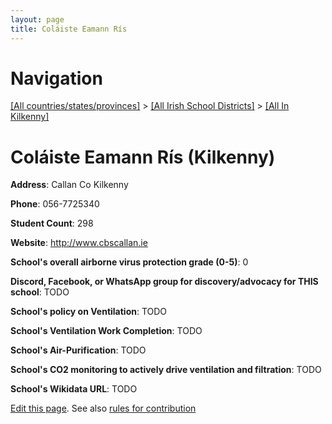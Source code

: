 ```yaml
---
layout: page
title: Coláiste Eamann Rís
---
```

# Navigation

[[All countries/states/provinces]](../../..) > [[All Irish School Districts]](../..) > [[All In Kilkenny]](..)

# Coláiste Eamann Rís (Kilkenny)

**Address**: Callan Co Kilkenny

**Phone**: 056-7725340

**Student Count**: 298

**Website**: <http://www.cbscallan.ie>

**School's overall airborne virus protection grade (0-5)**: 0

**Discord, Facebook, or WhatsApp group for discovery/advocacy for THIS school**: TODO

**School's policy on Ventilation**: TODO

**School's Ventilation Work Completion**: TODO

**School's Air-Purification**: TODO

**School's CO2 monitoring to actively drive ventilation and filtration**: TODO

**School's Wikidata URL**: TODO


[Edit this page](https://github.com/ventilate-schools/Ireland/edit/main/./Kilkenny/Coláiste_Eamann_Rís.md). See also [rules for contribution](../../../contribution-rules/)